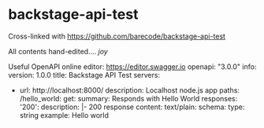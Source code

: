 # backstage-api-test
Cross-linked with https://github.com/barecode/backstage-api-test

All contents hand-edited.... *joy*

Useful OpenAPI online editor: https://editor.swagger.io
openapi: "3.0.0"
info:
  version: 1.0.0
  title: Backstage API Test
servers:
  - url: http://localhost:8000/
    description: Localhost node.js app
paths:
  /hello_world:
    get:
      summary: Responds with Hello World
      responses:
        '200':
          description: |-
            200 response
          content:
            text/plain:
              schema:
                type: string
                example: Hello world
